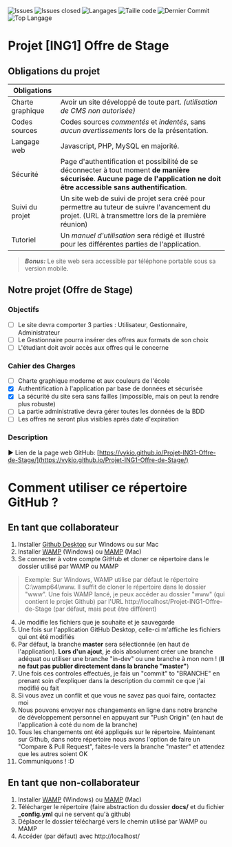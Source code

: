 ![Issues](https://img.shields.io/github/issues/vykio/Projet-ING1-Offre-de-Stage?label=Issues)
![Issues closed](https://img.shields.io/github/issues-closed/Vykio/Projet-ING1-Offre-de-Stage?color=important&label=Issues)
![Langages](https://img.shields.io/badge/Langages-PHP%2C%20HTML%2C%20CSS%2C%20JS-informational)
![Taille code](https://img.shields.io/github/languages/code-size/Vykio/Projet-ING1-Offre-de-Stage?color=success&label=Taille%20du%20code)
![Dernier Commit](https://img.shields.io/github/last-commit/Vykio/Projet-ING1-Offre-de-Stage/master)
![Top Langage](https://img.shields.io/github/languages/top/Vykio/Projet-ING1-Offre-de-Stage)

# Projet [ING1] Offre de Stage
## Obligations du projet

|Obligations|  |
|--|--|
| Charte graphique | Avoir un site développé de toute part. *(utilisation de CMS non autorisée)* |
| Codes sources | Codes sources *commentés* et *indentés*, sans *aucun avertissements* lors de la présentation. |
| Langage web| Javascript, PHP, MySQL en majorité. |
| Sécurité | Page d'authentification et possibilité de se déconnecter à tout moment **de manière sécurisée**. **Aucune page de l'application ne doit être accessible sans authentification**. |
| Suivi du projet| Un site web de suivi de projet sera créé pour permettre au tuteur de suivre l'avancement du projet. (URL à transmettre lors de la première réunion) |
| Tutoriel| Un *manuel d'utilisation* sera rédigé et illustré pour les différentes parties de l'application. |

> ***Bonus:*** Le site web sera accessible par téléphone portable sous sa version mobile.


## Notre projet (Offre de Stage)
### Objectifs

 

 - [ ]  Le site devra comporter 3 parties : Utilisateur, Gestionnaire, Administrateur
 - [ ]  Le Gestionnaire pourra insérer des offres aux formats de son choix
 - [ ]  L'étudiant doit avoir accès aux offres qui le concerne

### Cahier des Charges

 - [ ]  Charte graphique moderne et aux couleurs de l'école
 - [x]  Authentification à l'application par base de données et sécurisée
 - [x]  La sécurité du site sera sans failles (impossible, mais on peut la rendre plus robuste)
 - [ ]  La partie administrative devra gérer toutes les données de la BDD
 - [ ]  Les offres ne seront plus visibles après date d'expiration

### Description

► Lien de la page web GitHub: [https://vykio.github.io/Projet-ING1-Offre-de-Stage/](https://vykio.github.io/Projet-ING1-Offre-de-Stage/)

# Comment utiliser ce répertoire GitHub ?

## En tant que collaborateur

1. Installer [Github Desktop](https://desktop.github.com/) sur Windows ou sur Mac
2. Installer [WAMP](http://www.wampserver.com/) (Windows) ou [MAMP](https://www.mamp.info/en/) (Mac)
3. Se connecter à votre compte GitHub et cloner ce répertoire dans le dossier utilisé par WAMP ou MAMP
> Exemple: Sur Windows, WAMP utilise par défaut le répertoire C:\wamp64\www\. Il suffit de cloner le répertoire dans le dossier "www". Une fois WAMP lancé, je peux accéder au dossier "www" (qui contient le projet Github) par l'URL http://localhost/Projet-ING1-Offre-de-Stage (par défaut, mais peut être différent)
4. Je modifie les fichiers que je souhaite et je sauvegarde
5. Une fois sur l'application GitHub Desktop, celle-ci m'affiche les fichiers qui ont été modifiés
6. Par défaut, la branche **master** sera sélectionnée (en haut de l'application). **Lors d'un ajout**, je dois absolument créer une branche adéquat ou utiliser une branche "in-dev" ou une branche à mon nom ! (**Il ne faut pas publier directement dans la branche "master"**)
 7. Une fois ces controles effectués, je fais un "commit" to "BRANCHE" en prenant soin d'expliquer dans la description du commit ce que j'ai modifié ou fait
 8. Si vous avez un conflit et que vous ne savez pas quoi faire, contactez moi
 9. Nous pouvons envoyer nos changements en ligne dans notre branche de développement personnel en appuyant sur "Push Origin" (en haut de l'application à coté du nom de la branche)
 10. Tous les changements ont été appliqués sur le répertoire. Maintenant sur Github, dans notre répertoire nous avons l'option de faire un "Compare & Pull Request", faites-le vers la branche "master" et attendez que les autres soient OK
 11. Communiquons ! :D

## En tant que non-collaborateur

1. Installer [WAMP](http://www.wampserver.com/) (Windows) ou [MAMP](https://www.mamp.info/en/) (Mac)
2. Télécharger le répertoire (faire abstraction du dossier **docs/** et du fichier **_config.yml** qui ne servent qu'à github)
3. Déplacer le dossier téléchargé vers le chemin utilisé par WAMP ou MAMP
4. Accéder (par défaut) avec http://localhost/
